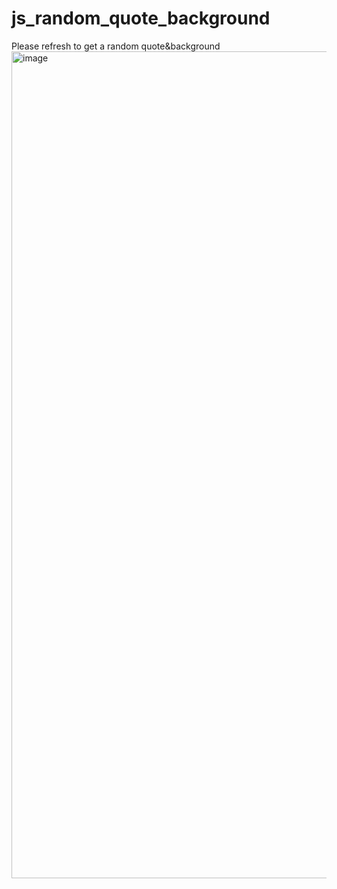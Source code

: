 # js_random_quote_background
Please refresh to get a random quote&amp;background
<img width="1323" alt="image" src="https://user-images.githubusercontent.com/74365275/234533703-3445ac01-b1aa-47cc-b9d0-66d51e7793b0.png">
